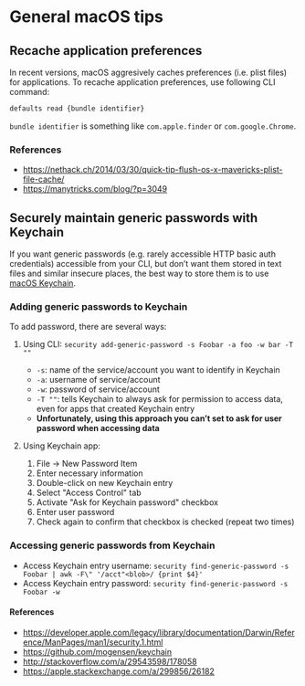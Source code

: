 # General macOS tips

## Recache application preferences

In recent versions, macOS aggresively caches preferences (i.e. plist files) for applications. To recache application preferences, use following CLI command:

```sh
defaults read {bundle identifier}
```

`bundle identifier` is something like `com.apple.finder` or `com.google.Chrome`.

### References

* https://nethack.ch/2014/03/30/quick-tip-flush-os-x-mavericks-plist-file-cache/
* https://manytricks.com/blog/?p=3049

## Securely maintain generic passwords with Keychain

If you want generic passwords (e.g. rarely accessible HTTP basic auth credentials) accessible from your CLI, but don’t want them stored in text files and similar insecure places, the best way to store them is to use [macOS Keychain](https://en.wikipedia.org/wiki/Keychain_(software)).

### Adding generic passwords to Keychain

To add password, there are several ways:

1. Using CLI: `security add-generic-password -s Foobar -a foo -w bar -T ""`
	* `-s`: name of the service/account you want to identify in Keychain
	* `-a`: username of service/account
	* `-w`: password of service/account
	* `-T ""`: tells Keychain to always ask for permission to access data, even for apps that created Keychain entry
	* **Unfortunately, using this approach you can’t set to ask for user password when accessing data**
  
1. Using Keychain app:
	1. File → New Password Item
	1. Enter necessary information
	1. Double-click on new Keychain entry
	1. Select "Access Control" tab
	1. Activate "Ask for Keychain password" checkbox
	1. Enter user password
	1. Check again to confirm that checkbox is checked (repeat two times)

### Accessing generic passwords from Keychain

* Access Keychain entry username: `security find-generic-password -s Foobar | awk -F\" '/acct"<blob>/ {print $4}'`
* Access Keychain entry password: `security find-generic-password -s Foobar -w`

#### References

* https://developer.apple.com/legacy/library/documentation/Darwin/Reference/ManPages/man1/security.1.html
* https://github.com/mogensen/keychain
* http://stackoverflow.com/a/29543598/178058
* https://apple.stackexchange.com/a/299856/26182
